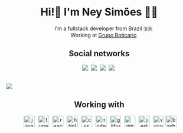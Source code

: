 <h1 style="text-align: center;">
  Hi!👋  I'm Ney Simões 👨‍💻
</h1>

<ul style="text-align: center; list-style: none;">
  <li>I'm a fullstack developer from Brazil 🇧🇷</li>
  <li>Working at <a href="https://www.grupoboticario.com.br" target="_blank">Grupo Boticario</a></li>
</ul>
<h2 style="text-align: center;">
  Social networks
</h2>
<p style="text-align: center;">
<a target="_blank" href="https://www.linkedin.com/in/neysimoes/" target="_blank"><img src="https://img.shields.io/badge/-LinkedIn-0A66C2?style=flat-square&logo=linkedin&logoColor=white" target="_blank"></a>&nbsp;
<a target="_blank" href="https://medium.com/@neysimes" target="_blank"><img src="https://img.shields.io/badge/-Medium-000000?style=flat-square&logo=medium&logoColor=white" target="_blank"></a>&nbsp;
<a target="_blank" href="https://twitter.com/Ney_Simoes" target="_blank"><img src="https://img.shields.io/badge/-Twitter-1DA1F2?style=flat-square&logo=twitter&logoColor=white" target="_blank"></a>&nbsp;
<a target="_blank" href="https://www.youtube.com/channel/UCzx6xvWLRvoian3OGjgJXDQ" target="_blank"><img src="https://img.shields.io/badge/YouTube-FF0000?style=flat-square&logo=youtube&logoColor=white" target="_blank"></a>&nbsp;
</p>

<br>

<a href="https://github.com/neysimoes">
  <img src="https://github-readme-stats.vercel.app/api?username=neysimoes&show_icons=true&count_private=true&disable_animations=true&theme=dracula"/>
</a>

<h2 style="text-align: center;">
  Working with
</h2>
<p style="text-align: center;">
<img style="margin-left: 5px;" alt="javascript" height="30" src="https://cdn.jsdelivr.net/gh/devicons/devicon/icons/javascript/javascript-original.svg">
<img style="margin-left: 5px;" alt="typescript" height="30" src="https://cdn.jsdelivr.net/gh/devicons/devicon/icons/typescript/typescript-original.svg">
<img style="margin-left: 5px;" alt="react" height="30" src="https://cdn.jsdelivr.net/gh/devicons/devicon/icons/react/react-original.svg">
<img style="margin-left: 5px;" alt="html" height="30" src="https://cdn.jsdelivr.net/gh/devicons/devicon/icons/html5/html5-original-wordmark.svg">
<img style="margin-left: 5px;" alt="css" height="30" src="https://cdn.jsdelivr.net/gh/devicons/devicon/icons/css3/css3-original-wordmark.svg">
<img style="margin-left: 5px;" alt="nodejs" height="30" src="https://cdn.jsdelivr.net/gh/devicons/devicon/icons/nodejs/nodejs-original.svg" />
<img style="margin-left: 5px;" alt="github" height="30" src="https://cdn.jsdelivr.net/gh/devicons/devicon/icons/github/github-original.svg" />
<img style="margin-left: 5px;" alt="webpack" height="30" src="https://cdn.jsdelivr.net/gh/devicons/devicon/icons/webpack/webpack-original.svg" />
<img style="margin-left: 5px;" alt="jest" height="30" src="https://cdn.jsdelivr.net/gh/devicons/devicon/icons/jest/jest-plain.svg" />
<img style="margin-left: 5px;" alt="vscode" height="30" src="https://cdn.jsdelivr.net/gh/devicons/devicon/icons/vscode/vscode-original.svg" />
<img alt="bash" height="30" src="https://cdn.jsdelivr.net/gh/devicons/devicon/icons/bash/bash-original.svg" />          
</p>

